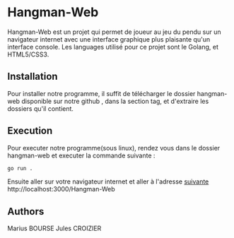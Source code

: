 # Hangman-Web

Hangman-Web est un projet qui permet de joueur au jeu du pendu sur un navigateur internet avec une interface graphique plus plaisante qu'un interface console.
Les languages utilisé pour ce projet sont le Golang, et HTML5/CSS3.


## Installation 

Pour installer notre programme, il suffit de télécharger le dossier hangman-web disponible sur notre github , dans la section tag, et d'extraire les dossiers qu'il contient.

## Execution

Pour executer notre programme(sous linux), rendez vous dans le dossier hangman-web et executer la commande suivante : 
```bash
go run .
```

Ensuite aller sur votre navigateur internet et aller à l'adresse [suivante](http://localhost:3000/Hangman-Web) http://localhost:3000/Hangman-Web

## Authors

Marius BOURSE 
Jules CROIZIER
